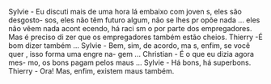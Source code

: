 Sylvie - Eu discuti mais de uma hora lá
embaixo com joven s, eles são desgosto-
sos, eles não têm futuro algum, não se
lhes pr opõe nada ... eles não vêem nada
acont ecendo, há raci sm o por parte dos
empregadores. Mas é preciso di zer que os
empregadores também estão cheios.
Thierry -É bom dizer também ...
Sylvie - Bem, sim, de acordo, ma s, enfim,
se você quer , isso forma uma engre na-
gem ...
Christian - É o que eu dizia agora mes-
mo, os bons pagam pelos maus ...
Sylvie - Há bons, há superbons.
Thierry - Ora! Mas, enfim, existem maus
também.